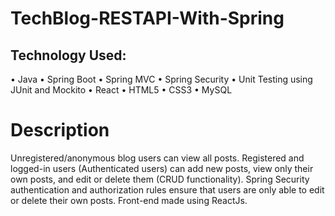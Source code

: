 # TechBlog-RESTAPI-With-Spring

Technology Used:
------------------------
• Java
• Spring Boot
• Spring MVC
• Spring Security
• Unit Testing using JUnit and Mockito
• React
• HTML5
• CSS3
• MySQL

# Description
Unregistered/anonymous blog users can view all posts. 
Registered and logged-in users (Authenticated users) can add new posts, view only their own posts, and edit or delete them (CRUD functionality). 
Spring Security authentication and authorization rules ensure that users are only able to edit or delete their own posts.
Front-end made using ReactJs.
